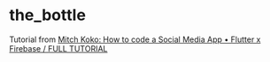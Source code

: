 # the_bottle


Tutorial from [Mitch Koko: How to code a Social Media App • Flutter x Firebase / FULL TUTORIAL](https://youtu.be/prp8-j3W_V0)
